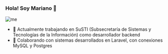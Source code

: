### Hola! Soy Mariano  👋

![me](https://drive.google.com/file/d/1GqxuwcXnExqyDQVKcrYRS8d48cehPM-b/view?usp=sharing)

- 💼 Actualmente trabajando en SuSTI (Subsecretaría de Sistemas y Tecnologías de la Información) como desarrollador backend
- 👯 Colaborando con sistemas desarrollados en Laravel, con conexiones MySQL y Postgres

<!--
**marianoflowers/marianoflowers** is a ✨ _special_ ✨ repository because its `README.md` (this file) appears on your GitHub profile.

Here are some ideas to get you started:

- 🔭 I’m currently working on ...
- 🌱 I’m currently learning ...
- 👯 I’m looking to collaborate on ...
- 🤔 I’m looking for help with ...
- 💬 Ask me about ...
- 📫 How to reach me: ...
- 😄 Pronouns: ...
- ⚡ Fun fact: ...
-->
